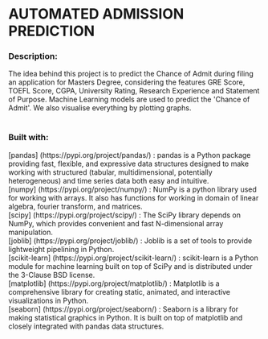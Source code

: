 <h1>AUTOMATED ADMISSION PREDICTION</h1>
<h3>Description:</h3>
The idea behind this project is to predict the Chance of Admit during filing an application for Masters Degree, considering the features GRE Score, TOEFL Score, CGPA, University Rating, Research Experience and Statement of Purpose. Machine Learning models are used to predict the 'Chance of Admit'. We also visualise everything by plotting graphs.</br></br>
<h3>Built with:</h3>
[pandas] (https://pypi.org/project/pandas/) : pandas is a Python package providing fast, flexible, and expressive data structures designed to make working with structured (tabular, multidimensional, potentially heterogeneous) and time series data both easy and intuitive. </br>
[numpy] (https://pypi.org/project/numpy/) : NumPy is a python library used for working with arrays. It also has functions for working in domain of linear algebra, fourier transform, and matrices.</br>
[scipy] (https://pypi.org/project/scipy/) : The SciPy library depends on NumPy, which provides convenient and fast N-dimensional array manipulation.</br>
[joblib] (https://pypi.org/project/joblib/) : Joblib is a set of tools to provide lightweight pipelining in Python. </br>
[scikit-learn] (https://pypi.org/project/scikit-learn/) : scikit-learn is a Python module for machine learning built on top of SciPy and is distributed under the 3-Clause BSD license.</br>
[matplotlib] (https://pypi.org/project/matplotlib/) : Matplotlib is a comprehensive library for creating static, animated, and interactive visualizations in Python.</br>
[seaborn] (https://pypi.org/project/seaborn/) : Seaborn is a library for making statistical graphics in Python. It is built on top of matplotlib and closely integrated with pandas data structures.</br>
